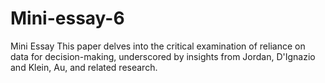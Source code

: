 # Mini-essay-6

Mini Essay
This paper delves into the critical examination of reliance on data for decision-making, underscored by insights from Jordan, D'Ignazio and Klein, Au, and related research.
